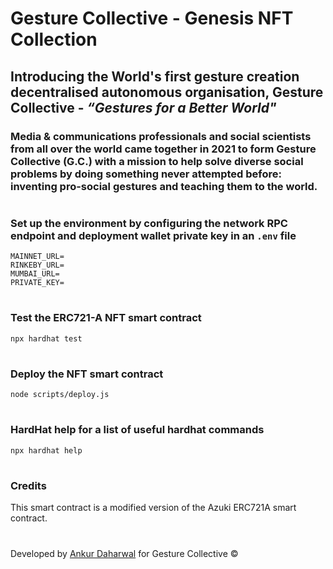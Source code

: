 # Gesture Collective - Genesis NFT Collection

## Introducing the World's first gesture creation decentralised autonomous organisation, **Gesture Collective** - *“Gestures for a Better World"*
### Media & communications professionals and social scientists from all over the world came together in 2021 to form Gesture Collective (G.C.) with a mission to help solve diverse social problems by doing something never attempted before: inventing pro-social gestures and teaching them to the world.

#
### Set up the environment by configuring the network RPC endpoint and deployment wallet private key in an `.env` file
```shell
MAINNET_URL=
RINKEBY_URL=
MUMBAI_URL=
PRIVATE_KEY=
```
#
### Test the ERC721-A NFT smart contract
`npx hardhat test`
#
### Deploy the NFT smart contract
`node scripts/deploy.js`
#
### HardHat help for a list of useful hardhat commands
`npx hardhat help`
#
### **Credits**
This smart contract is a modified version of the Azuki ERC721A smart contract.
#
Developed by [Ankur Daharwal](https://github.com/ankurdaharwal) for Gesture Collective &copy;
